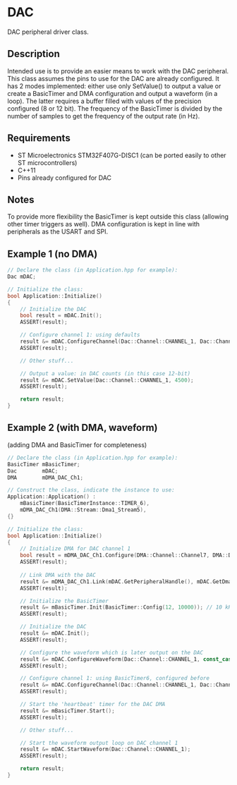 
# DAC
DAC peripheral driver class.

## Description
Intended use is to provide an easier means to work with the DAC peripheral. This class assumes the pins to use for the DAC are already configured.
It has 2 modes implemented: either use only SetValue() to output a value or create a BasicTimer and DMA configuration and output a waveform (in a loop).
The latter requires a buffer filled with values of the precision configured (8 or 12 bit). The frequency of the BasicTimer is divided by the number of samples to get the frequency of the output rate (in Hz).

## Requirements
- ST Microelectronics STM32F407G-DISC1 (can be ported easily to other ST microcontrollers)
- C++11
- Pins already configured for DAC

## Notes
To provide more flexibility the BasicTimer is kept outside this class (allowing other timer triggers as well). DMA configuration is kept in line with peripherals as the USART and SPI.
 
## Example 1 (no DMA)
```cpp
// Declare the class (in Application.hpp for example):
Dac mDAC;

// Initialize the class:
bool Application::Initialize()
{
	// Initialize the DAC
	bool result = mDAC.Init();
	ASSERT(result);

	// Configure channel 1: using defaults
	result &= mDAC.ConfigureChannel(Dac::Channel::CHANNEL_1, Dac::ChannelConfig());
	ASSERT(result);

    // Other stuff...

	// Output a value: in DAC counts (in this case 12-bit)
	result &= mDAC.SetValue(Dac::Channel::CHANNEL_1, 4500);
	ASSERT(result);

    return result;
}
```

## Example 2 (with DMA, waveform)
(adding DMA and BasicTimer for completeness)
```cpp
// Declare the class (in Application.hpp for example):
BasicTimer mBasicTimer;
Dac        mDAC;
DMA        mDMA_DAC_Ch1;

// Construct the class, indicate the instance to use:
Application::Application() :
	mBasicTimer(BasicTimerInstance::TIMER_6),
	mDMA_DAC_Ch1(DMA::Stream::Dma1_Stream5),
{}

// Initialize the class:
bool Application::Initialize()
{
	// Initialize DMA for DAC channel 1
	bool result = mDMA_DAC_Ch1.Configure(DMA::Channel::Channel7, DMA::Direction::MemoryToPeripheral, DMA::BufferMode::Circular, DMA::Priority::Low, DMA::HalfBufferInterrupt::Disabled);
	ASSERT(result);
	
	// Link DMA with the DAC
	result &= mDMA_DAC_Ch1.Link(mDAC.GetPeripheralHandle(), mDAC.GetDmaChannel1Handle());
	ASSERT(result);

	// Initialize the BasicTimer
	result &= mBasicTimer.Init(BasicTimer::Config(12, 10000)); // 10 kHz
	ASSERT(result);

	// Initialize the DAC
	result &= mDAC.Init();
	ASSERT(result);

	// Configure the waveform which is later output on the DAC
	result &= mDAC.ConfigureWaveform(Dac::Channel::CHANNEL_1, const_cast<uint16_t*>(sine_table), SINE_TABLE_LEN);
	ASSERT(result);

	// Configure channel 1: using BasicTimer6, configured before
	result &= mDAC.ConfigureChannel(Dac::Channel::CHANNEL_1, Dac::ChannelConfig(Dac::Precision::_12_BIT_R, Dac::Trigger::TIMER_6));
	ASSERT(result);

	// Start the 'heartbeat' timer for the DAC DMA
	result &= mBasicTimer.Start();
	ASSERT(result);

    // Other stuff...

	// Start the waveform output loop on DAC channel 1
	result &= mDAC.StartWaveform(Dac::Channel::CHANNEL_1);
	ASSERT(result);

    return result;
}
```